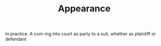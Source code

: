 ---
title: Appearance
letter: A
permalink: "/definitions/appearance.html"
body: In practice. A com-ing into court as party to a suit, whether as plaintiff or
  defendant
published_at: '2018-07-07'
layout: post
---